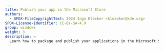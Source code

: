 ```yaml
---
title: Publish your app in the Microsoft Store
authors:
  - SPDX-FileCopyrightText: 2024 Ingo Klöcker <kloecker@kde.org>
SPDX-License-Identifier: CC-BY-SA-4.0
group: windows
weight: 3
description: >
  Learn how to package and publish your applications in the Microsoft Store
---
```


